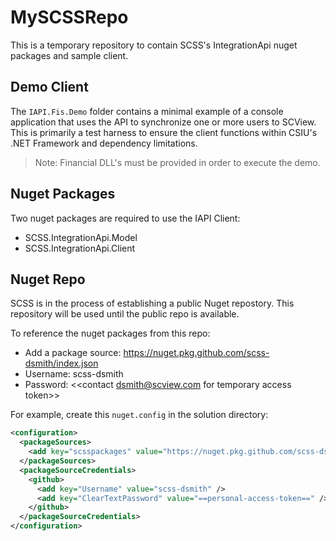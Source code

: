 # MySCSSRepo

This is a temporary repository to contain SCSS's IntegrationApi nuget packages and sample client.

## Demo Client

The `IAPI.Fis.Demo` folder contains a minimal example of a console application that uses the API to synchronize one or more users to SCView. This is primarily a test harness to ensure the client functions within CSIU's .NET Framework and dependency limitations.  

> Note: Financial DLL's must be provided in order to execute the demo.

## Nuget Packages

Two nuget packages are required to use the IAPI Client:

* SCSS.IntegrationApi.Model
* SCSS.IntegrationApi.Client

## Nuget Repo

SCSS is in the process of establishing a public Nuget repostory.  This repository will be used until the public repo is available. 

To reference the nuget packages from this repo:

* Add a package source: https://nuget.pkg.github.com/scss-dsmith/index.json
* Username: scss-dsmith
* Password:  <<contact dsmith@scview.com for temporary access token>>

For example, create this `nuget.config` in the solution directory:

```xml
<configuration>
  <packageSources>
    <add key="scsspackages" value="https://nuget.pkg.github.com/scss-dsmith/index.json" />
  </packageSources>
  <packageSourceCredentials>
    <github>
      <add key="Username" value="scss-dsmith" />
      <add key="ClearTextPassword" value="==personal-access-token==" />
    </github>
  </packageSourceCredentials>
</configuration>
```

